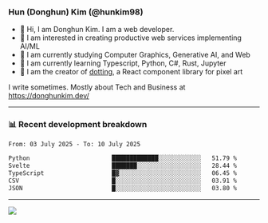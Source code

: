 ### Hun (Donghun) Kim (@hunkim98)

- 👋 Hi, I am Donghun Kim. I am a web developer. 
- 🤔 I am interested in creating productive web services implementing AI/ML
- 🔭 I am currently studying Computer Graphics, Generative AI, and Web 
- 🌱 I am currently learning Typescript, Python, C#, Rust, Jupyter
- 🎨 I am the creator of [dotting](https://github.com/hunkim98/dotting), a React component library for pixel art

I write sometimes. Mostly about Tech and Business at https://donghunkim.dev/

---
### 📊 Recent development breakdown
<!--START_SECTION:waka-->

```txt
From: 03 July 2025 - To: 10 July 2025

Python                       █████████████░░░░░░░░░░░░   51.79 %
Svelte                       ███████░░░░░░░░░░░░░░░░░░   28.44 %
TypeScript                   █▓░░░░░░░░░░░░░░░░░░░░░░░   06.45 %
CSV                          █░░░░░░░░░░░░░░░░░░░░░░░░   03.91 %
JSON                         █░░░░░░░░░░░░░░░░░░░░░░░░   03.80 %
```

<!--END_SECTION:waka-->
---

<!-- <div align='center'> -->
  <img align="center" src="https://github-readme-stats.vercel.app/api?username=hunkim98&theme=dark&show_icons=true"/>
<!-- </div> -->
<!--
**hunkim98/hunkim98** is a ✨ _special_ ✨ repository because its `README.md` (this file) appears on your GitHub profile.

Here are some ideas to get you started:

- 🔭 I’m currently working on ...
- 🌱 I’m currently learning ...
- 👯 I’m looking to collaborate on ...
- 🤔 I’m looking for help with ...
- 💬 Ask me about ...
- 📫 How to reach me: ...
- 😄 Pronouns: ...
- ⚡ Fun fact: ...
-->

